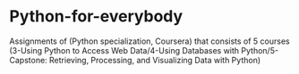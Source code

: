 # Python-for-everybody
Assignments of (Python specialization, Coursera) that consists of 5 courses (3-Using Python to Access Web Data/4-Using Databases with Python/5-Capstone: Retrieving, Processing, and Visualizing Data with Python) 


